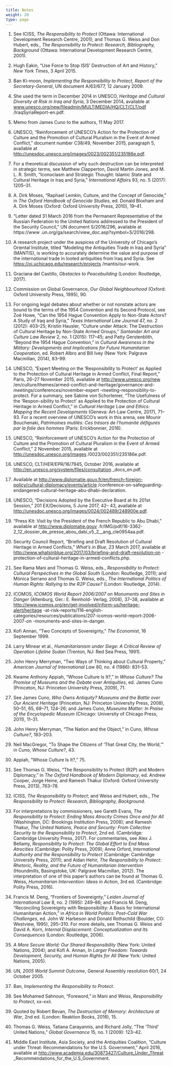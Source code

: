 ```yaml
---
title: Notes
weight: 20
type: page
---
```


1. See ICISS, *The Responsibility to Protect* (Ottawa: International Development Research Centre, 2001); and Thomas G. Weiss and Don Hubert, eds., *The Responsibility to Protect: Research, Bibliography, Background* (Ottawa: International Development Research Centre, 2001).

2. Hugh Eakin, “Use Force to Stop ISIS’ Destruction of Art and History,” *New York Times*, 3 April 2015.

3. Ban Ki-moon, *Implementing the Responsibility to Protect, Report of the Secretary-General*, UN document A/63/677, 12 January 2009.

4. She used the term in December 2014 in UNESCO, *Heritage and Cultural Diversity at Risk in Iraq and Syria*, 3 December 2014, available at www.unesco.org/new/fileadmin/MULTIMEDIA/HQ/CLT/CLT/pdf /IraqSyriaReport-en.pdf.

5. Memo from James Cuno to the authors, 11 May 2017.

6. UNESCO, “Reinforcement of UNESCO’s Action for the Protection of Culture and the Promotion of Cultural Pluralism in the Event of Armed Conflict,” document number C38/49, November 2015, paragraph 5, available at http://unesdoc.unesco.org/images/0023/002351/235186e.pdf.

7. For a theoretical discussion of why such destruction can be interpreted in strategic terms, see Matthew Clapperton, David Martin Jones, and M. L. R. Smith, “Iconoclasm and Strategic Thought: Islamic State and Cultural Heritage in Iraq and Syria,” *International Affairs* 93, no. 5 (2017): 1205–31.

8. A. Dirk Moses, “Raphael Lemkin, Culture, and the Concept of Genocide,” in *The Oxford Handbook of Genocide Studies*, ed. Donald Bloxham and A. Dirk Moses (Oxford: Oxford University Press, 2010), 19–41. 

9. “Letter dated 31 March 2016 from the Permanent Representative of the Russian Federation to the United Nations addressed to the President of the Security Council,” UN document S/2016/296, available at https://www .un.org/ga/search/view_doc.asp?symbol=S/2016/298.

10. A research project under the auspices of the University of Chicago’s Oriental Institute, titled “Modeling the Antiquities Trade in Iraq and Syria” (MANTIS), is working to accurately determine the value and purpose of the international trade in looted antiquities from Iraq and Syria. See https://oi.uchicago.edu/research/projects /mantis/our-work. 

11. Graciana del Castillo, *Obstacles to Peacebuilding* (London: Routledge, 2017).

12. Commission on Global Governance, *Our Global Neighbourhood* (Oxford: Oxford University Press, 1995), 90.

13. For ongoing legal debates about whether or not nonstate actors are bound to the terms of the 1954 Convention and its Second Protocol, see Zoë Howe, “Can the 1954 Hague Convention Apply to Non-State Actors? A Study of Iraq and Syria,” *Texas International Law Journal* 47, no. 2 (2012): 403–25; Kristin Hausler, “Culture under Attack: The Destruction of Cultural Heritage by Non-State Armed Groups,” *Santander Art and Culture Law Review* 2, no. 1 (2015): 117–45; and Patty Gerstenblith, “Beyond the 1954 Hague Convention,” in *Cultural Awareness in the Military: Developments and Implications for Future Humanitarian Cooperation*, ed. Robert Albro and Bill Ivey (New York: Palgrave Macmillan, 2014), 83–99.

14. UNESCO, “Expert Meeting on the ‘Responsibility to Protect’ as Applied to the Protection of Cultural Heritage in Armed Conflict, Final Report,” Paris, 26–27 November 2015, available at http://www.unesco.org/new /en/culture/themes/armed-conflict-and-heritage/governance-and-meetings/conferences/november-expert -meeting-responsiblity-to-protect. For a summary, see Sabine von Schorlemer, “The Usefulness of the ‘Respon-sibility to Protect’ as Applied to the Protection of Cultural Heritage in Armed Conflict,” in *Cultural Heritage Law and Ethics: Mapping the Recent Developments* (Geneva: Art-Law Centre, 2017), 71–93. For a recent overview of UNESCO’s work in this arena, see Mounir Bouchenaki, *Patrimoines mutilés: Ces trésors de l’humanité défigurés par la folie des hommes* (Paris: Erickbonnier, 2016).

15. UNESCO, “Reinforcement of UNESCO’s Action for the Protection of Culture and the Promotion of Cultural Pluralism in the Event of Armed Conflict,” 2 November 2015, available at http://unesdoc.unesco.org/images /0023/002351/235186e.pdf.

16. UNESCO, CLT/HER/EPR/16/7945, October 2016, available at http://en.unesco.org/system/files/consultation _docs_en.pdf.

17. Available at http://www.diplomatie.gouv.fr/en/french-foreign-policy/cultural-diplomacy/events/article /conference-on-safeguarding-endangered-cultural-heritage-abu-dhabi-declaration.

18. UNESCO, “Decisions Adopted by the Executive Board at Its 201st Session,” 201 EX/Decisions, 5 June 2017, 42– 43, available at http://unesdoc.unesco.org/images/0024/002489/248900e.pdf.

19. “Press Kit: Visit by the President of the French Republic to Abu Dhabi,” available at http://www.diplomatie.gouv .fr/IMG/pdf/16-3362-2_12_dossier_de_presse_abou_dabi_v5_2__ang_cle0954aa.pdf.

20. Security Council Report, “Briefing and Draft Resolution of Cultural Heritage in Armed Conflicts,” *What’s in Blue*, 23 March 2017, available at http://www.whatsinblue.org/2017/03/briefing-and-draft-resolution-on -protection-of-cultural-heritage-in-armed-conflicts.php. 

21. See Rama Mani and Thomas G. Weiss, eds., *Responsibility to Protect: Cultural Perspectives in the Global South* (London: Routledge, 2011); and Mónica Serrano and Thomas G. Weiss, eds., *The International Politics of Human Rights: Rallying to the R2P Cause?* (London: Routledge, 2014).

22. ICOMOS, *ICOMOS World Report 2006/2007 on Monuments and Sites in Danger* (Altenburg, Ger.: E. Reinhold- Verlag, 2008), 37–38, available at http://www.icomos.org/en/get-involved/inform-us/heritage-alert/heritage -at-risk-reports/116-english-categories/resources/publications/207-icomos-world-report-2006-2007-on -monuments-and-sites-in-danger.

23. Kofi Annan, “Two Concepts of Sovereignty,” *The Economist*, 16 September 1999.

24. Larry Minear et al., *Humanitarianism under Siege: A Critical Review of Operation Lifeline Sudan* (Trenton, NJ: Red Sea Press, 1991).

25. John Henry Merryman, “Two Ways of Thinking about Cultural Property,” *American Journal of International Law* 80, no. 4 (1986): 831–53. 

26. Kwame Anthony Appiah, “Whose Culture Is It?,” in *Whose Culture? The Promise of Museums and the Debate over Antiquities*, ed. James Cuno (Princeton, NJ: Princeton University Press, 2009), 71.

27. See James Cuno, *Who Owns Antiquity? Museums and the Battle over Our Ancient Heritage* (Princeton, NJ: Princeton University Press, 2008), 50–51, 65, 68–71, 124–26; and James Cuno, *Museums Matter: In Praise of the Encyclopedic Museum* (Chicago: University of Chicago Press, 2011), 11–31. 

28. John Henry Merryman, “The Nation and the Object,” in Cuno, *Whose Culture?*, 183–203.

29. Neil MacGregor, “To Shape the Citizens of ‘That Great City, the World,’” in Cuno, *Whose Culture?*, 43.

30. Appiah, “Whose Culture Is It?,” 75.

31. See Thomas G. Weiss, “The Responsibility to Protect (R2P) and Modern Diplomacy,” in *The Oxford Handbook of Modern Diplomacy*, ed. Andrew Cooper, Jorge Heine, and Ramesh Thakur (Oxford: Oxford University Press, 2013), 763–78.

32. ICISS, *The Responsibility to Protect*; and Weiss and Hubert, eds., *The Responsibility to Protect: Research, Bibliography, Background*.

33. For interpretations by commissioners, see Gareth Evans, *The Responsibility to Protect: Ending Mass Atrocity Crimes Once and for All* (Washington, DC: Brookings Institution Press, 2008); and Ramesh Thakur, *The United Nations, Peace and Security: From Collective Security to the Responsibility to Protect*, 2nd ed. (Cambridge: Cambridge University Press, 2017). For commentaries, see Alex J. Bellamy, *Responsibility to Protect: The Global Effort to End Mass Atrocities* (Cambridge: Polity Press, 2009); Anne Orford, *International Authority and the Responsibility to Protect* (Cambridge: Cambridge University Press, 2011); and Aidan Hehir, *The Responsibility to Protect: Rhetoric, Reality, and the Future of Humanitarian Intervention* (Houndmills, Basingstoke, UK: Palgrave Macmillan, 2012). The interpretation of one of this paper’s authors can be found at Thomas G. Weiss, *Humanitarian Intervention: Ideas in Action*, 3rd ed. (Cambridge: Polity Press, 2016).

34. Francis M. Deng, “Frontiers of Sovereignty,” *Leiden Journal of International Law* 8, no. 2 (1995): 249–86; and Francis M. Deng, “Reconciling Sovereignty with Responsibility: A Basis for International Humanitarian Action,” in *Africa in World Politics: Post–Cold War Challenges*, ed. John W. Harbeson and Donald Rothschild (Boulder, CO: Westview, 1995), 295–310. For more details, see Thomas G. Weiss and David A. Korn, *Internal Displacement: Conceptualization and Its Consequences* (London: Routledge, 2006).

35. *A More Secure World: Our Shared Responsibility* (New York: United Nations, 2004); and Kofi A. Annan, *In Larger Freedom: Towards Development, Security, and Human Rights for All* (New York: United Nations, 2005).

36. UN, *2005 World Summit Outcome*, General Assembly resolution 60/1, 24 October 2005.

37. Ban, *Implementing the Responsibility to Protect*.

38. See Mohamed Sahnoun, “Foreword,” in Mani and Weiss, *Responsibility to Protect*, xx–xxii.

39. Quoted by Robert Bevan, *The Destruction of Memory: Architecture at War*, 2nd ed. (London: Reaktion Books, 2016), 15.

40. Thomas G. Weiss, Tatiana Carayannis, and Richard Jolly, “The ‘Third’ United Nations,” *Global Governance* 15, no. 1 (2009): 123–42.

41. Middle East Institute, Asia Society, and the Antiquities Coalition, “Culture under Threat: Recommendations for the U.S. Government,” April 2016, available at http://www.academia.edu/30873427/Culture_Under_Threat _Recommendations_for_the_U.S_Government.